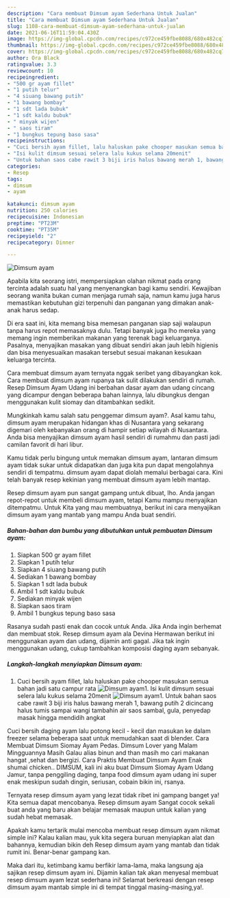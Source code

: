 ```yaml
---
description: "Cara membuat Dimsum ayam Sederhana Untuk Jualan"
title: "Cara membuat Dimsum ayam Sederhana Untuk Jualan"
slug: 1108-cara-membuat-dimsum-ayam-sederhana-untuk-jualan
date: 2021-06-16T11:59:04.430Z
image: https://img-global.cpcdn.com/recipes/c972ce459fbe8088/680x482cq70/dimsum-ayam-foto-resep-utama.jpg
thumbnail: https://img-global.cpcdn.com/recipes/c972ce459fbe8088/680x482cq70/dimsum-ayam-foto-resep-utama.jpg
cover: https://img-global.cpcdn.com/recipes/c972ce459fbe8088/680x482cq70/dimsum-ayam-foto-resep-utama.jpg
author: Ora Black
ratingvalue: 3.3
reviewcount: 10
recipeingredient:
- "500 gr ayam fillet"
- "1 putih telur"
- "4 siuang bawang putih"
- "1 bawang bombay"
- "1 sdt lada bubuk"
- "1 sdt kaldu bubuk"
- " minyak wijen"
- " saos tiram"
- "1 bungkus tepung baso sasa"
recipeinstructions:
- "Cuci bersih ayam fillet, lalu haluskan pake chooper masukan semua bahan jadi satu campur rata"
- "Isi kulit dimsum sesuai selera lalu kukus selama 20menit"
- "Untuk bahan saos cabe rawit 3 biji iris halus bawang merah 1, bawang putih 2 dicincang halus tumis sampai wangi tambahin air saos sambal, gula, penyedap masak hingga mendidih angkat"
categories:
- Resep
tags:
- dimsum
- ayam

katakunci: dimsum ayam 
nutrition: 250 calories
recipecuisine: Indonesian
preptime: "PT23M"
cooktime: "PT35M"
recipeyield: "2"
recipecategory: Dinner

---
```



![Dimsum ayam](https://img-global.cpcdn.com/recipes/c972ce459fbe8088/680x482cq70/dimsum-ayam-foto-resep-utama.jpg)

Apabila kita seorang istri, mempersiapkan olahan nikmat pada orang tercinta adalah suatu hal yang menyenangkan bagi kamu sendiri. Kewajiban seorang  wanita bukan cuman menjaga rumah saja, namun kamu juga harus memastikan kebutuhan gizi terpenuhi dan panganan yang dimakan anak-anak harus sedap.

Di era  saat ini, kita memang bisa memesan panganan siap saji walaupun tanpa harus repot memasaknya dulu. Tetapi banyak juga lho mereka yang memang ingin memberikan makanan yang terenak bagi keluarganya. Pasalnya, menyajikan masakan yang dibuat sendiri akan jauh lebih higienis dan bisa menyesuaikan masakan tersebut sesuai makanan kesukaan keluarga tercinta. 

Cara membuat dimsum ayam ternyata nggak seribet yang dibayangkan kok. Cara membuat dimsum ayam rupanya tak sulit dilakukan sendiri di rumah. Resep Dimsum Ayam Udang ini berbahan dasar ayam dan udang cincang yang dicampur dengan beberapa bahan lainnya, lalu dibungkus dengan menggunakan kulit siomay dan ditambahkan sedikit.

Mungkinkah kamu salah satu penggemar dimsum ayam?. Asal kamu tahu, dimsum ayam merupakan hidangan khas di Nusantara yang sekarang digemari oleh kebanyakan orang di hampir setiap wilayah di Nusantara. Anda bisa menyajikan dimsum ayam hasil sendiri di rumahmu dan pasti jadi camilan favorit di hari libur.

Kamu tidak perlu bingung untuk memakan dimsum ayam, lantaran dimsum ayam tidak sukar untuk didapatkan dan juga kita pun dapat mengolahnya sendiri di tempatmu. dimsum ayam dapat diolah memalui berbagai cara. Kini telah banyak resep kekinian yang membuat dimsum ayam lebih mantap.

Resep dimsum ayam pun sangat gampang untuk dibuat, lho. Anda jangan repot-repot untuk membeli dimsum ayam, tetapi Kamu mampu menyajikan ditempatmu. Untuk Kita yang mau membuatnya, berikut ini cara menyajikan dimsum ayam yang mantab yang mampu Anda buat sendiri.

<!--inarticleads1-->

##### Bahan-bahan dan bumbu yang dibutuhkan untuk pembuatan Dimsum ayam:

1. Siapkan 500 gr ayam fillet
1. Siapkan 1 putih telur
1. Siapkan 4 siuang bawang putih
1. Sediakan 1 bawang bombay
1. Siapkan 1 sdt lada bubuk
1. Ambil 1 sdt kaldu bubuk
1. Sediakan  minyak wijen
1. Siapkan  saos tiram
1. Ambil 1 bungkus tepung baso sasa


Rasanya sudah pasti enak dan cocok untuk Anda. Jika Anda ingin berhemat dan membuat stok. Resep dimsum ayam ala Devina Hermawan berikut ini menggunakan ayam dan udang, dijamin anti gagal. Jika tak ingin menggunakan udang, cukup tambahkan komposisi daging ayam sebanyak. 

<!--inarticleads2-->

##### Langkah-langkah menyiapkan Dimsum ayam:

1. Cuci bersih ayam fillet, lalu haluskan pake chooper masukan semua bahan jadi satu campur rata
<img src="https://img-global.cpcdn.com/steps/f18eaf8c60f8801d/160x128cq70/dimsum-ayam-langkah-memasak-1-foto.jpg" alt="Dimsum ayam">1. Isi kulit dimsum sesuai selera lalu kukus selama 20menit
<img src="https://img-global.cpcdn.com/steps/bd4f078884267e06/160x128cq70/dimsum-ayam-langkah-memasak-2-foto.jpg" alt="Dimsum ayam">1. Untuk bahan saos cabe rawit 3 biji iris halus bawang merah 1, bawang putih 2 dicincang halus tumis sampai wangi tambahin air saos sambal, gula, penyedap masak hingga mendidih angkat


Cuci bersih daging ayam lalu potong kecil - kecil dan masukan ke dalam freezer selama beberapa saat untuk memudahkan saat di blender. Cara Membuat Dimsum Siomay Ayam Pedas. Dimsum Lover yang Malam Mingguannya Masih Galau alias binun and than masih mo cari makanan hangat ,sehat dan bergizi. Cara Praktis Membuat Dimsum Ayam Enak shumai chicken.. DIMSUM, kali ini aku buat Dimsum Siomay Ayam Udang Jamur, tanpa penggiling daging, tanpa food dimsum ayam udang ini super enak meskipun sudah dingin, seriusan, cobain bikin ini, rsanya. 

Ternyata resep dimsum ayam yang lezat tidak ribet ini gampang banget ya! Kita semua dapat mencobanya. Resep dimsum ayam Sangat cocok sekali buat anda yang baru akan belajar memasak maupun untuk kalian yang sudah hebat memasak.

Apakah kamu tertarik mulai mencoba membuat resep dimsum ayam nikmat simple ini? Kalau kalian mau, yuk kita segera buruan menyiapkan alat dan bahannya, kemudian bikin deh Resep dimsum ayam yang mantab dan tidak rumit ini. Benar-benar gampang kan. 

Maka dari itu, ketimbang kamu berfikir lama-lama, maka langsung aja sajikan resep dimsum ayam ini. Dijamin kalian tak akan menyesal membuat resep dimsum ayam lezat sederhana ini! Selamat berkreasi dengan resep dimsum ayam mantab simple ini di tempat tinggal masing-masing,ya!.

